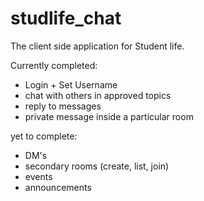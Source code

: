 # studlife_chat

The client side application for Student life.

Currently completed:
- Login + Set Username
- chat with others in approved topics
- reply to messages
- private message inside a particular room

yet to complete:
- DM's
- secondary rooms (create, list, join)
- events
- announcements
